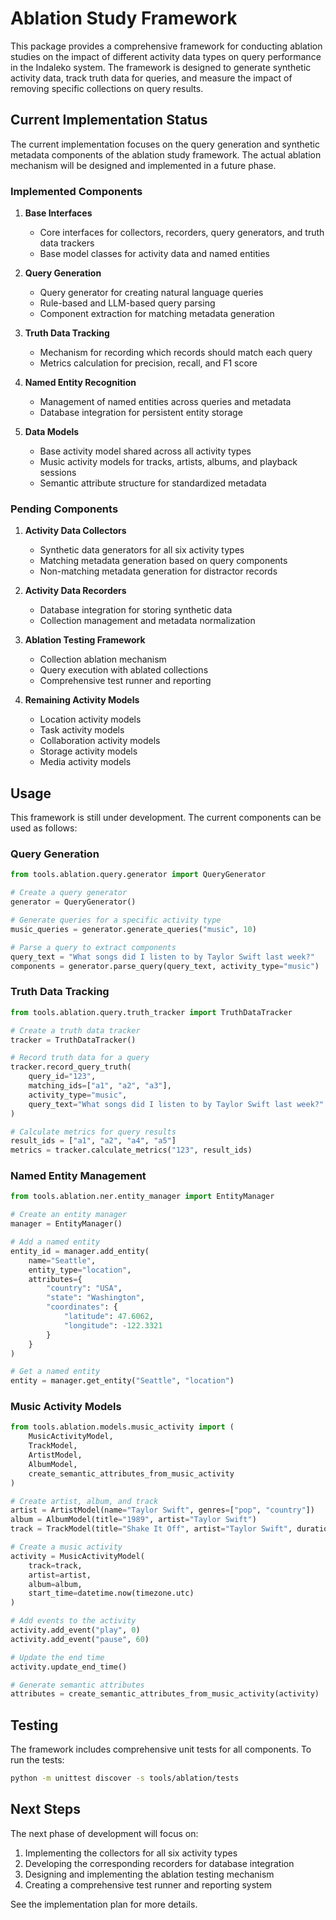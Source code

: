 # Ablation Study Framework

This package provides a comprehensive framework for conducting ablation studies on the impact of different activity data types on query performance in the Indaleko system. The framework is designed to generate synthetic activity data, track truth data for queries, and measure the impact of removing specific collections on query results.

## Current Implementation Status

The current implementation focuses on the query generation and synthetic metadata components of the ablation study framework. The actual ablation mechanism will be designed and implemented in a future phase.

### Implemented Components

1. **Base Interfaces**
   - Core interfaces for collectors, recorders, query generators, and truth data trackers
   - Base model classes for activity data and named entities

2. **Query Generation**
   - Query generator for creating natural language queries
   - Rule-based and LLM-based query parsing
   - Component extraction for matching metadata generation

3. **Truth Data Tracking**
   - Mechanism for recording which records should match each query
   - Metrics calculation for precision, recall, and F1 score

4. **Named Entity Recognition**
   - Management of named entities across queries and metadata
   - Database integration for persistent entity storage

5. **Data Models**
   - Base activity model shared across all activity types
   - Music activity models for tracks, artists, albums, and playback sessions
   - Semantic attribute structure for standardized metadata

### Pending Components

1. **Activity Data Collectors**
   - Synthetic data generators for all six activity types
   - Matching metadata generation based on query components
   - Non-matching metadata generation for distractor records

2. **Activity Data Recorders**
   - Database integration for storing synthetic data
   - Collection management and metadata normalization

3. **Ablation Testing Framework**
   - Collection ablation mechanism
   - Query execution with ablated collections
   - Comprehensive test runner and reporting

4. **Remaining Activity Models**
   - Location activity models
   - Task activity models
   - Collaboration activity models
   - Storage activity models
   - Media activity models

## Usage

This framework is still under development. The current components can be used as follows:

### Query Generation

```python
from tools.ablation.query.generator import QueryGenerator

# Create a query generator
generator = QueryGenerator()

# Generate queries for a specific activity type
music_queries = generator.generate_queries("music", 10)

# Parse a query to extract components
query_text = "What songs did I listen to by Taylor Swift last week?"
components = generator.parse_query(query_text, activity_type="music")
```

### Truth Data Tracking

```python
from tools.ablation.query.truth_tracker import TruthDataTracker

# Create a truth data tracker
tracker = TruthDataTracker()

# Record truth data for a query
tracker.record_query_truth(
    query_id="123",
    matching_ids=["a1", "a2", "a3"],
    activity_type="music",
    query_text="What songs did I listen to by Taylor Swift last week?"
)

# Calculate metrics for query results
result_ids = ["a1", "a2", "a4", "a5"]
metrics = tracker.calculate_metrics("123", result_ids)
```

### Named Entity Management

```python
from tools.ablation.ner.entity_manager import EntityManager

# Create an entity manager
manager = EntityManager()

# Add a named entity
entity_id = manager.add_entity(
    name="Seattle",
    entity_type="location",
    attributes={
        "country": "USA",
        "state": "Washington",
        "coordinates": {
            "latitude": 47.6062,
            "longitude": -122.3321
        }
    }
)

# Get a named entity
entity = manager.get_entity("Seattle", "location")
```

### Music Activity Models

```python
from tools.ablation.models.music_activity import (
    MusicActivityModel,
    TrackModel,
    ArtistModel,
    AlbumModel,
    create_semantic_attributes_from_music_activity
)

# Create artist, album, and track
artist = ArtistModel(name="Taylor Swift", genres=["pop", "country"])
album = AlbumModel(title="1989", artist="Taylor Swift")
track = TrackModel(title="Shake It Off", artist="Taylor Swift", duration_seconds=219)

# Create a music activity
activity = MusicActivityModel(
    track=track,
    artist=artist,
    album=album,
    start_time=datetime.now(timezone.utc)
)

# Add events to the activity
activity.add_event("play", 0)
activity.add_event("pause", 60)

# Update the end time
activity.update_end_time()

# Generate semantic attributes
attributes = create_semantic_attributes_from_music_activity(activity)
```

## Testing

The framework includes comprehensive unit tests for all components. To run the tests:

```bash
python -m unittest discover -s tools/ablation/tests
```

## Next Steps

The next phase of development will focus on:

1. Implementing the collectors for all six activity types
2. Developing the corresponding recorders for database integration
3. Designing and implementing the ablation testing mechanism
4. Creating a comprehensive test runner and reporting system

See the implementation plan for more details.
